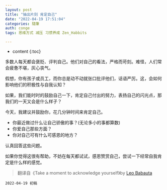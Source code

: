 ```yaml
---
layout: post
title: "抽出片刻 肯定自己"
date: "2022-04-19 17:51:04"
categories: 隨筆
auth: conge
tags: 思维方式 减压 习惯养成 Zen_Habbits

---
```

* content
{:toc}

多数人每天都会褒贬、评判自己。他们对自己的看法，严格而苛刻。难怪，人们常会疲惫不堪，灰心丧气。

假想，你有孩子或员工，而你总是动不动就张口批评他们，话语严厉。这，会如何影响他们的积极性与自我认知？

如果，我们能时时的鼓励自己一下，肯定自己付出的努力，表扬自己的闪光点，那我们的一天又会是什么样子？

今天，我建议并鼓励你，花几分钟时间来肯定自己。

* 你最近做过什么让自己骄傲的事？(无论多小的事都算数)
* 你爱自己那些方面？
* 你对自己可有什么可感恩的地方？

认真回答这些问题。

如果你觉得这很有帮助，不妨在每天都试试，感恩赞赏自己，尝试一下经常自我肯定是什么样的感觉。

> 翻译自《Take a moment to acknowledge yourself》by [Leo Babauta](https://leobabauta.com/)


```
2022-04-19 初稿
```
